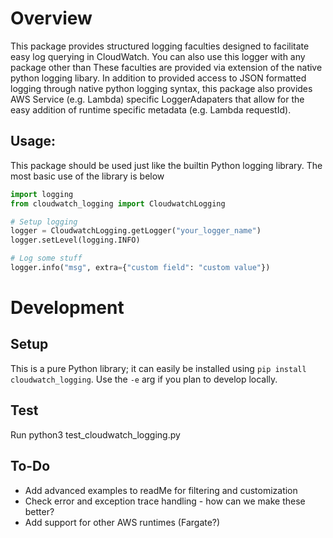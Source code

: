 # Overview

This package provides structured logging faculties designed to facilitate easy log querying in CloudWatch. You can also use
this logger with any package other than These faculties 
are provided via extension of the native python logging libary. In addition to provided access to JSON formatted logging 
through native python logging syntax, this package also provides AWS Service (e.g. Lambda) specific LoggerAdapaters that allow
for the easy addition of runtime specific metadata (e.g. Lambda requestId). 

## Usage:
This package should be used just like the builtin Python logging library. The most basic use of the library is below
```python
import logging
from cloudwatch_logging import CloudwatchLogging

# Setup logging
logger = CloudwatchLogging.getLogger("your_logger_name")
logger.setLevel(logging.INFO)

# Log some stuff
logger.info("msg", extra={"custom field": "custom value"})

```

# Development
## Setup 
This is a pure Python library; it can easily be installed using `pip install cloudwatch_logging`. Use the `-e` arg if you 
plan to develop locally.

## Test
Run python3 test_cloudwatch_logging.py

## To-Do
- Add advanced examples to readMe for filtering and customization
- Check error and exception trace handling - how can we make these better? 
- Add support for other AWS runtimes (Fargate?)